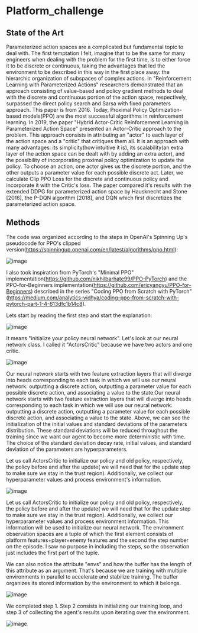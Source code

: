 # Platform_challenge
## State of the Art
Parameterized action spaces are a complicated but fundamental topic to deal with. The first temptation I felt, imagine that to be the same for many engineers when dealing with the problem for the first time, is to either force it to be discrete or continuous, taking the advantages that led the environment to be described in this way in the first place away: the hierarchic organization of subspaces of complex actions. In "Reinforcement Learning with Parameterized Actions" researchers demonstrated that an approach consisting of value-based and policy gradient methods to deal with the discrete and continuous portion of the action space, respectively, surpassed the direct policy search and Sarsa with fixed parameters approach. This paper is from 2016. Today, Proximal Policy Optimization-based models(PPO) are the most successful algorithms in reinforcement learning. In 2019, the paper "Hybrid Actor-Critic Reinforcement Learning in Parameterized Action Space" presented an Actor-Critic approach to the problem. This approach consists in attributing an "actor" to each layer of the action space and a "critic" that critiques them all. It is an approach with many advantages: its simplicity(how intuitive it is), its scalability(an extra layer of the action space can be dealt with by adding an extra actor), and the possibility of incorporating proximal policy optimization to update the policy. To choose an action, one actor gives us the discrete portion, and the other outputs a parameter value for each possible discrete act. Later, we calculate Clip PPO Loss for the discrete and continuous policy and incorporate it with the Critic's loss. The paper compared it's results with the extended DDPG for parameterized action space by Hausknecht and Stone [2016], the P-DQN algorithm [2018], and DQN which first discretizes the parameterized action space.

## Methods
The code was organized according to the steps in OpenAI's Spinning Up's pseudocode for PPO's clipped version(https://spinningup.openai.com/en/latest/algorithms/ppo.html):

![image](https://user-images.githubusercontent.com/90193839/213691509-74084808-298e-4d6f-8a1b-3862f004a05c.png)

I also took inspiration from PyTorch's "Minimal PPO" implementation(https://github.com/nikhilbarhate99/PPO-PyTorch) and the PPO-for-Beginners implementation(https://github.com/ericyangyu/PPO-for-Beginners) described in the series "Coding PPO from Scratch with PyTorch"(https://medium.com/analytics-vidhya/coding-ppo-from-scratch-with-pytorch-part-1-4-613dfc1b14c8). 

Lets start by reading the first step and start the explanation:

![image](https://user-images.githubusercontent.com/90193839/213692086-2080e5c1-f8fb-470e-bd93-777a6c12c81d.png)

It means "initialize your policy neural network". Let's look at our neural network class. I called it "ActorsCritic" because we have two actors and one critic.

![image](https://user-images.githubusercontent.com/90193839/213694890-f575e258-4eb1-457d-b2c6-4c8c9630f853.png)

Our neural network starts with two feature extraction layers that will diverge into heads corresponding to each task in which we will use our neural network: outputting a discrete action, outputting a parameter value for each possible discrete action, and associating a value to the state.Our neural network starts with two feature extraction layers that will diverge into heads corresponding to each task in which we will use our neural network: outputting a discrete action, outputting a parameter value for each possible discrete action, and associating a value to the state. Above, we can see the initialization of the initial values and standard deviations of the parameters distribution. These standard deviations will be reduced throughout the training since we want our agent to become more deterministic with time. The choice of the standard deviation decay rate, initial values, and standard deviation of the parameters are hyperparameters. 

Let us call ActorsCritic to initialize our policy and old policy, respectively, the policy before and after the update( we will need that for the update step to make sure we stay in the trust region). Additionally, we collect our hyperparameter values and process environment's information.

![image](https://user-images.githubusercontent.com/90193839/213699186-2314fc9c-e308-44bc-8c62-53520c1b8f44.png)

Let us call ActorsCritic to initialize our policy and old policy, respectively, the policy before and after the update( we will need that for the update step to make sure we stay in the trust region). Additionally, we collect our hyperparameter values and process environment information. This information will be used to initialize our neural network. The environment observation spaces are a tuple of which the first element consists of platform features+player+enemy features and the second the step number on the episode. I saw no purpose in including the steps, so the observation just includes the first part of the tuple.

We can also notice the attribute "envs" and how the buffer has the length of this attribute as an argument. That's because we are training with multiple environments in parallel to accelerate and stabilize training. The buffer organizes its stored information by the environment to which it belongs.

![image](https://user-images.githubusercontent.com/90193839/213717995-b4174a16-a6cc-4a48-ab75-fda1bb4c91ff.png)

We completed step 1. Step 2 consists in initializing our training loop, and step 3 of collecting the agent's results upon iterating over the environment.

![image](https://user-images.githubusercontent.com/90193839/213719770-9a503791-d909-4e66-9447-1393bb7c11a8.png)





